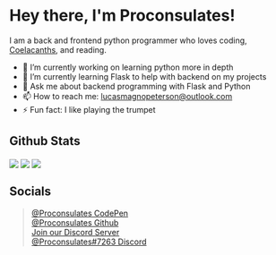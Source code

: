 # Hey there, I'm Proconsulates!

I am a back and frontend python programmer who loves coding, [Coelacanths](https://www.nationalgeographic.com/animals/fish/facts/coelacanths), and reading.

- 🔭 I’m currently working on learning python more in depth
- 🌱 I’m currently learning Flask to help with backend on my projects
- 💬 Ask me about backend programming with Flask and Python
- 📫 How to reach me: [lucasmagnopeterson@outlook.com](mailto:lucasmagnopeterson@outlook.com)
- ⚡ Fun fact: I like playing the trumpet

## Github Stats
<img align="center" src="https://github-readme-stats.vercel.app/api/?username=Proconsulates&theme=tokyonight" />

<img align="center" src="https://github-readme-stats.vercel.app/api/top-langs/?username=Proconsulates&theme=radical" />

<img align="center" src="https://github-readme-stats.vercel.app/api/pin/?username=Proconsulates&theme=tokyonight&repo=python-project-blueprint" />

## Socials
> [@Proconsulates CodePen](https://codepen.io/proconsulates/)<br/>
> [@Proconsulates Github](https://github.com/Proconsulates/)<br/>
> [Join our Discord Server](https://discord.st/Legit_Programming)<br/>
> [@Proconsulates#7263 Discord](https://discord.com/channels/@me)<br/>

